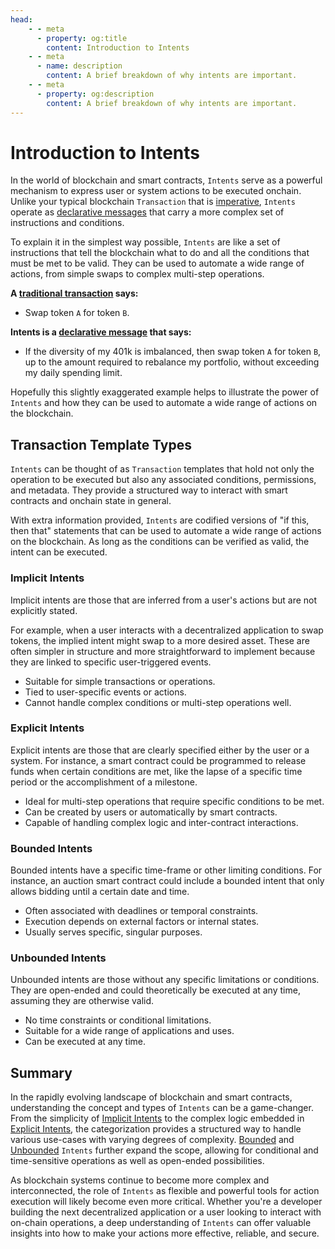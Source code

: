 ```yaml
---
head:
    - - meta
      - property: og:title
        content: Introduction to Intents
    - - meta
      - name: description
        content: A brief breakdown of why intents are important.
    - - meta
      - property: og:description
        content: A brief breakdown of why intents are important.
---
```


# Introduction to Intents

In the world of blockchain and smart contracts, `Intents` serve as a powerful mechanism to express user or system actions to be executed onchain. Unlike your typical blockchain `Transaction` that is [imperative](/intents/imperative-transactions), `Intents` operate as [declarative messages](/intents/declarative-messages) that carry a more complex set of instructions and conditions.

To explain it in the simplest way possible, `Intents` are like a set of instructions that tell the blockchain what to do and all the conditions that must be met to be valid. They can be used to automate a wide range of actions, from simple swaps to complex multi-step operations.

**A [traditional transaction](/intents/imperative-transactions) says:**

-   Swap token `A` for token `B`.

**Intents is a [declarative message](/intents/declarative-messages) that says:**

-   If the diversity of my 401k is imbalanced, then swap token `A` for token `B`, up to the amount required to rebalance my portfolio, without exceeding my daily spending limit.

Hopefully this slightly exaggerated example helps to illustrate the power of `Intents` and how they can be used to automate a wide range of actions on the blockchain.

## Transaction Template Types

`Intents` can be thought of as `Transaction` templates that hold not only the operation to be executed but also any associated conditions, permissions, and metadata. They provide a structured way to interact with smart contracts and onchain state in general.

With extra information provided, `Intents` are codified versions of "if this, then that" statements that can be used to automate a wide range of actions on the blockchain. As long as the conditions can be verified as valid, the intent can be executed.

### Implicit Intents

Implicit intents are those that are inferred from a user's actions but are not explicitly stated.

For example, when a user interacts with a decentralized application to swap tokens, the implied intent might swap to a more desired asset. These are often simpler in structure and more straightforward to implement because they are linked to specific user-triggered events.

-   Suitable for simple transactions or operations.
-   Tied to user-specific events or actions.
-   Cannot handle complex conditions or multi-step operations well.

### Explicit Intents

Explicit intents are those that are clearly specified either by the user or a system. For instance, a smart contract could be programmed to release funds when certain conditions are met, like the lapse of a specific time period or the accomplishment of a milestone.

-   Ideal for multi-step operations that require specific conditions to be met.
-   Can be created by users or automatically by smart contracts.
-   Capable of handling complex logic and inter-contract interactions.

### Bounded Intents

Bounded intents have a specific time-frame or other limiting conditions. For instance, an auction smart contract could include a bounded intent that only allows bidding until a certain date and time.

-   Often associated with deadlines or temporal constraints.
-   Execution depends on external factors or internal states.
-   Usually serves specific, singular purposes.

### Unbounded Intents

Unbounded intents are those without any specific limitations or conditions. They are open-ended and could theoretically be executed at any time, assuming they are otherwise valid.

-   No time constraints or conditional limitations.
-   Suitable for a wide range of applications and uses.
-   Can be executed at any time.

## Summary

In the rapidly evolving landscape of blockchain and smart contracts, understanding the concept and types of `Intents` can be a game-changer. From the simplicity of [Implicit Intents](#implicit-intents) to the complex logic embedded in [Explicit Intents](#explicit-intents), the categorization provides a structured way to handle various use-cases with varying degrees of complexity. [Bounded](#bounded-intents) and [Unbounded](#unbounded-intents) `Intents` further expand the scope, allowing for conditional and time-sensitive operations as well as open-ended possibilities.

As blockchain systems continue to become more complex and interconnected, the role of `Intents` as flexible and powerful tools for action execution will likely become even more critical. Whether you're a developer building the next decentralized application or a user looking to interact with on-chain operations, a deep understanding of `Intents` can offer valuable insights into how to make your actions more effective, reliable, and secure.

